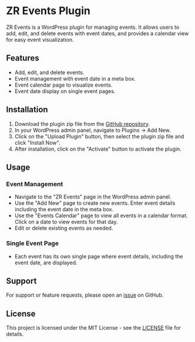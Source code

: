 # ZR Events Plugin

ZR Events is a WordPress plugin for managing events. It allows users to add, edit, and delete events with event dates, and provides a calendar view for easy event visualization.

## Features

- Add, edit, and delete events.
- Event management with event date in a meta box.
- Event calendar page to visualize events.
- Event date display on single event pages.

## Installation

1. Download the plugin zip file from the [GitHub repository](https://github.com/example/zr-events-plugin).
2. In your WordPress admin panel, navigate to Plugins -> Add New.
3. Click on the "Upload Plugin" button, then select the plugin zip file and click "Install Now".
4. After installation, click on the "Activate" button to activate the plugin.

## Usage

### Event Management

- Navigate to the "ZR Events" page in the WordPress admin panel.
- Use the "Add New" page to create new events. Enter event details including the event date in the meta box.
- Use the "Events Calendar" page to view all events in a calendar format. Click on a date to view events for that day.
- Edit or delete existing events as needed.

### Single Event Page

- Each event has its own single page where event details, including the event date, are displayed.

## Support

For support or feature requests, please open an [issue](https://github.com/example/zr-events-plugin/issues) on GitHub.

## License

This project is licensed under the MIT License - see the [LICENSE](LICENSE) file for details.
